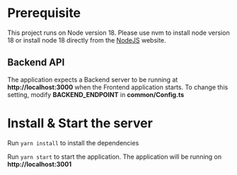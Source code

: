# Prerequisite

This project runs on Node version 18. Please use nvm to install node version 18 or install node 18 directly from the [NodeJS](https://nodejs.org/en) website.

## Backend API

The application expects a Backend server to be running at **http://localhost:3000** when the Frontend application starts. To change this setting, modify **BACKEND_ENDPOINT** in **common/Config.ts**

# Install & Start the server

Run `yarn install` to install the dependencies

Run `yarn start` to start the application. The application will be running on **http://localhost:3001**
